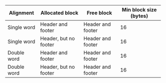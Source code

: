 | Alignment  | Allocated block | Free block | Min block size (bytes) |
|---|---|---|---|
| Single word | Header and footer | Header and footer | 16  |
| Single word | Header, but no footer | Header and footer | 16 |
| Double word | Header and footer | Header and footer | 16 |
| Double word | Header, but no footer | Header and footer | 16 |
